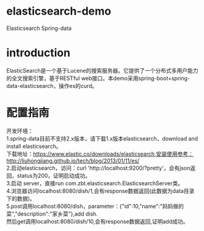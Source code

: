 # elasticsearch-demo
Elasticsearch Spring-data  
# introduction
  ElasticSearch是一个基于Lucene的搜索服务器。它提供了一个分布式多用户能力的全文搜索引擎，基于RESTful web接口。本demo采用spring-boot+spring-data-elasticsearch，操作es的curd。
# 配置指南
  开发环境：  
  1.spring-data目前不支持2.x版本，请下载1.x版本elasticsearch，download and install elasticsearch。  
    下载地址：https://www.elastic.co/downloads/elasticsearch,安装使用参考：http://liuhongjiang.github.io/tech/blog/2013/01/11/es/    
  2.启动elasticsearch，访问：curl 'http://localhost:9200/?pretty'，会有json返回，status为200，证明启动成功。  
  3.启动 server，直接run com.zbt.elasticsearch.ElasticsearchServer类。  
  4.浏览器访问localhost:8080/dish/1,会有response数据返回(此数据为data目录下的数据)。  
  5.post调用localhost:8080/dish，parameter：{"id":10,"name":"妈妈做的菜","description":"家乡菜"},add dish.  
    然后get调用localhost:8080/dish/10,会有response数据返回,证明add成功。  

